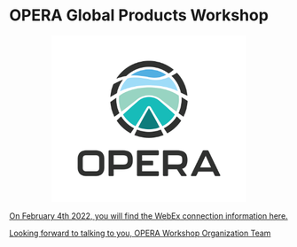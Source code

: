 # OPERA Global Products Workshop

<p align="center">
  <a href="https://www.jpl.nasa.gov/go/opera"><img src="https://github.com/bosmanoglu/bosmanoglu.github.io/blob/main/opera-color.png?raw=True" width="350" title="OPERA Logo">
</p>

On February 4th 2022, you will find the WebEx connection information here. 

Looking forward to talking to you, 
OPERA Workshop Organization Team
